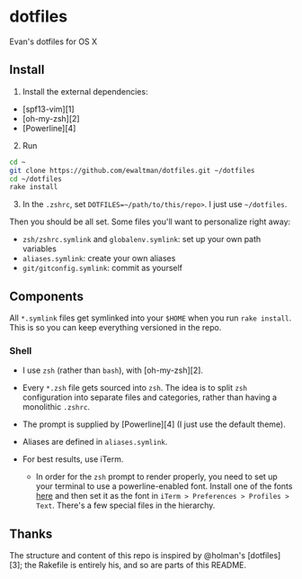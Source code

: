 dotfiles
========
Evan's dotfiles for OS X


Install
-------

1. Install the external dependencies:
  * [spf13-vim][1]
  * [oh-my-zsh][2]
  * [Powerline][4]

2. Run

  ```sh
  cd ~
  git clone https://github.com/ewaltman/dotfiles.git ~/dotfiles
  cd ~/dotfiles
  rake install
  ```

3. In the `.zshrc`, set `DOTFILES=~/path/to/this/repo>`. I just use `~/dotfiles`.

Then you should be all set. Some files you'll want to personalize right away:

- `zsh/zshrc.symlink` and `globalenv.symlink`: set up your own path variables
- `aliases.symlink`: create your own aliases
- `git/gitconfig.symlink`: commit as yourself


Components
----------

All `*.symlink` files get symlinked into your `$HOME` when you run `rake
install`. This is so you can keep everything versioned in the repo.

### Shell ###

* I use `zsh` (rather than `bash`), with [oh-my-zsh][2].

* Every `*.zsh` file gets sourced into `zsh`. The idea is to split `zsh`
  configuration into separate files and categories, rather than having a
  monolithic `.zshrc`.

* The prompt is supplied by [Powerline][4] (I just use the default theme).

* Aliases are defined in `aliases.symlink`.

* For best results, use iTerm.

  - In order for the `zsh` prompt to render properly, you need to set up your
    terminal to use a powerline-enabled font. Install one of the fonts
    [here](https://github.com/Lokaltog/powerline-fonts) and then set it as the
    font in `iTerm > Preferences > Profiles > Text`.
    There's a few special files in the hierarchy.


Thanks
------

The structure and content of this repo is inspired by @holman's [dotfiles][3];
the Rakefile is entirely his, and so are parts of this README.